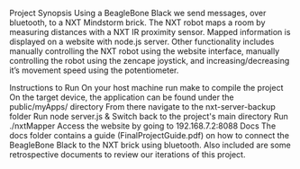 Project Synopsis
Using a BeagleBone Black we send messages, over bluetooth, to a NXT Mindstorm brick. The NXT robot maps a room by measuring distances with a NXT IR proximity sensor. Mapped information is displayed on a website with node.js server. Other functionality includes manually controlling the NXT robot using the website interface, manually controlling the robot using the zencape joystick, and increasing/decreasing it’s movement speed using the potentiometer.

Instructions to Run
On your host machine run make to compile the project
On the target device, the application can be found under the public/myApps/ directory
From there navigate to the nxt-server-backup folder
Run node server.js &
Switch back to the project's main directory
Run ./nxtMapper
Access the website by going to 192.168.7.2:8088
Docs
The docs folder contains a guide (FinalProjectGuide.pdf) on how to connect the BeagleBone Black to the NXT brick using bluetooth. Also included are some retrospective documents to review our iterations of this project.
